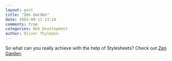 ```yaml
---
layout: post
title: "Zen Garden"
date: 2003-09-11 13:24
comments: true
categories: Web Development
author: Oliver Thylmann
---
```



So what can you really achieve with the help of Stylesheets? Check out [Zen Garden](http://www.csszengarden.com/?cssfile=/038/038.css&amp;page=0).


